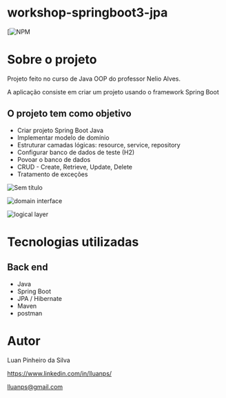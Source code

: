 # workshop-springboot3-jpa

[![NPM](https://github.com/lluanps/workshop-springboot3-jpa/blob/main/LICENSE) 

# Sobre o projeto


Projeto feito no curso de Java OOP do professor Nelio Alves.

A aplicação consiste em criar um projeto usando o framework Spring Boot

## O projeto tem como objetivo

* Criar projeto Spring Boot Java
* Implementar modelo de domínio
* Estruturar camadas lógicas: resource, service, repository
* Configurar banco de dados de teste (H2)
* Povoar o banco de dados
* CRUD - Create, Retrieve, Update, Delete
* Tratamento de exceções 

![Sem título](https://user-images.githubusercontent.com/112667015/208173782-856860b5-1014-40ba-b981-dcc9ca3c4f73.png)

![domain interface](https://user-images.githubusercontent.com/112667015/208174071-b62fff96-906b-4437-bfe8-791765ec1702.png)

![logical layer](https://user-images.githubusercontent.com/112667015/208174739-98e6b107-0757-4ef0-92da-398dca6432e0.png)



# Tecnologias utilizadas
## Back end
- Java
- Spring Boot
- JPA / Hibernate
- Maven
- postman

# Autor

Luan Pinheiro da Silva

https://www.linkedin.com/in/lluanps/

lluanps@gmail.com

